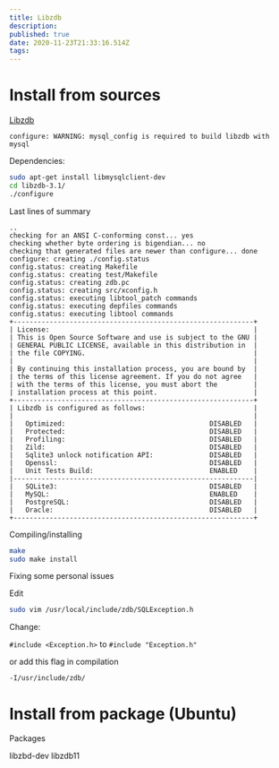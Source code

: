 ```yaml
---
title: Libzdb
description: 
published: true
date: 2020-11-23T21:33:16.514Z
tags: 
---
```


# Install from sources

[Libzdb](http://www.tildeslash.com/libzdb/#)


`configure: WARNING: mysql_config is required to build libzdb with mysql
`

Dependencies:

```sh
sudo apt-get install libmysqlclient-dev
cd libzdb-3.1/
./configure
```
Last lines of summary
```text
..
checking for an ANSI C-conforming const... yes
checking whether byte ordering is bigendian... no
checking that generated files are newer than configure... done
configure: creating ./config.status
config.status: creating Makefile
config.status: creating test/Makefile
config.status: creating zdb.pc
config.status: creating src/xconfig.h
config.status: executing libtool_patch commands
config.status: executing depfiles commands
config.status: executing libtool commands
+------------------------------------------------------------+
| License:                                                   |
| This is Open Source Software and use is subject to the GNU |
| GENERAL PUBLIC LICENSE, available in this distribution in  |
| the file COPYING.                                          |
|                                                            |
| By continuing this installation process, you are bound by  |
| the terms of this license agreement. If you do not agree   |
| with the terms of this license, you must abort the         |
| installation process at this point.                        |
+------------------------------------------------------------+
| Libzdb is configured as follows:                           |
|                                                            |
|   Optimized:                                    DISABLED   |
|   Protected:                                    DISABLED   |
|   Profiling:                                    DISABLED   |
|   Zild:                                         DISABLED   |
|   Sqlite3 unlock notification API:              DISABLED   |
|   Openssl:                                      DISABLED   |
|   Unit Tests Build:                             ENABLED    |
|------------------------------------------------------------|
|   SQLite3:                                      DISABLED   |
|   MySQL:                                        ENABLED    |
|   PostgreSQL:                                   DISABLED   |
|   Oracle:                                       DISABLED   |
+------------------------------------------------------------+

```

Compiling/installing


```sh
make
sudo make install
```

Fixing some personal issues

Edit 

```sh
sudo vim /usr/local/include/zdb/SQLException.h
```

Change:  

`#include <Exception.h>` to `#include "Exception.h"`

or add this flag in compilation

`-I/usr/include/zdb/`



# Install from package (Ubuntu)
Packages

libzbd-dev
libzdb11